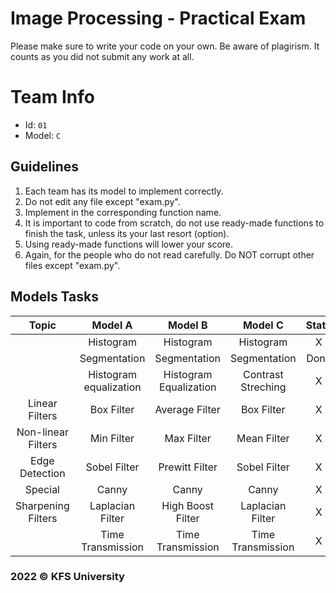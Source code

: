 # Image Processing - Practical Exam

Please make sure to write your code on your own. Be aware of plagirism. It counts as you did not submit any work at all.

# Team Info
- Id: `01`
- Model: `C`

## Guidelines
1. Each team has its model to implement correctly.
2. Do not edit any file except "exam.py".
3. Implement in the corresponding function name.
4. It is important to code from scratch, do not use ready-made functions to finish the task, unless its your last resort (option).
5. Using ready-made functions will lower your score.
6. Again, for the people who do not read carefully. Do NOT corrupt other files except "exam.py". 

## Models Tasks
| Topic | Model A | Model B | Model C | State |
| :---: | :---: | :---: | :---: | :---: |
|  | Histogram | Histogram | Histogram | X |
|  | Segmentation | Segmentation | Segmentation |  Done | 
|  | Histogram equalization | Histogram Equalization | Contrast Streching | X |
| Linear Filters | Box Filter | Average Filter | Box Filter | X |
| Non-linear Filters | Min Filter | Max Filter | Mean Filter | X |
| Edge Detection | Sobel Filter | Prewitt Filter | Sobel Filter | X |
| Special | Canny | Canny | Canny | X |
| Sharpening Filters | Laplacian Filter | High Boost Filter | Laplacian Filter | X |
|  | Time Transmission | Time Transmission | Time Transmission | X |

### 2022 © KFS University